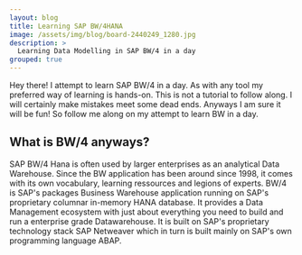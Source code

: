 ```yaml
---
layout: blog
title: Learning SAP BW/4HANA
image: /assets/img/blog/board-2440249_1280.jpg
description: >
  Learning Data Modelling in SAP BW/4 in a day
grouped: true
---
```


Hey there!
I attempt to learn SAP BW/4 in a day. As with any tool my preferred way of learning is hands-on. This is not a tutorial to follow along. I will certainly make mistakes meet some dead ends. Anyways I am sure it will be fun! So follow me along on my attempt to learn BW in a day.


## What is BW/4 anyways?
SAP BW/4 Hana is often used by larger enterprises as an analytical Data Warehouse. Since the BW application has been around since 1998, it comes with its own vocabulary, learning ressources and legions of experts. 
BW/4 is SAP's packages Business Warehouse application running on SAP's proprietary columnar in-memory HANA database. It provides a Data Management ecosystem with just about everything you need to build and run a enterprise grade Datawarehouse. It is built on SAP's proprietary technology stack SAP Netweaver which in turn is built mainly on SAP's own programming language ABAP.